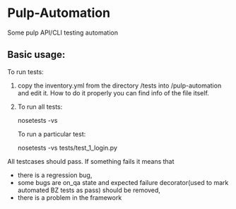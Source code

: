 Pulp-Automation
===============

Some pulp API/CLI testing automation

Basic usage:
------------

To run tests:

1) copy the inventory.yml from the directory /tests into /pulp-automation and edit it. How to do it properly you can find info of the file itself.

2) To run all tests:

    nosetests -vs
    
   To run a particular test:

    nosetests -vs tests/test_1_login.py

All testcases should pass. If something fails it means that
  - there is a regression bug,
  - some bugs are on_qa state and expected failure decorator(used to mark automated BZ tests as pass) should be removed,
  - there is a problem in the framework
